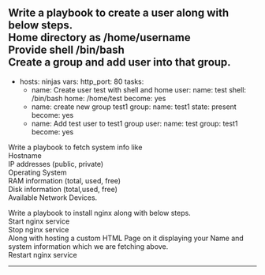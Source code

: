 **Write a playbook to create a user along with below steps.  
Home directory as /home/username  
Provide shell /bin/bash  
Create a group and add user into that group.**
---
- hosts: ninjas
  vars:
    http_port: 80
  tasks:
  - name: Create user test with shell and home
    user:
      name: test
      shell: /bin/bash
      home: /home/test
    become: yes
  - name: create new group test1
    group:
      name: test1
      state: present
    become: yes
  - name: Add test user to test1 group
    user:
      name: test
      group: test1
    become: yes
  


Write a playbook to fetch system info like  
Hostname  
IP addresses (public, private)  
Operating System  
RAM information (total, used, free)  
Disk information (total,used, free)  
Available Network Devices.  


Write a playbook to install nginx along with below steps.  
Start nginx service  
Stop nginx service  
Along with hosting a custom HTML Page on it displaying your Name and system information which we are fetching above.  
Restart nginx service  

-------------------------------------------------------------------------------    
